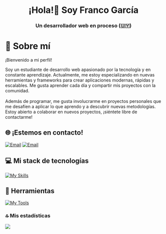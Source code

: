 <h1 align="center">¡Hola!👋 Soy Franco García</h1>
<h3 align="center">Un desarrollador web en proceso (🇺🇾)</h3>

# 🙋 Sobre mí
¡Bienvenido a mi perfil!

Soy un estudiante de desarrollo web apasionado por la tecnología y en constante aprendizaje. Actualmente, me estoy especializando en nuevas herramientas y frameworks para crear aplicaciones modernas, rápidas y escalables. Me gusta aprender cada día y compartir mis proyectos con la comunidad. <br> <br>
Además de programar, me gusta involucrarme en proyectos personales que me desafíen a aplicar lo que aprendo y a descubrir nuevas metodologías. Estoy abierto a colaborar en nuevos proyectos, ¡siéntete libre de contactarme!

## 🌐 ¡Estemos en contacto!
[![Email](https://skillicons.dev/icons?i=linkedin)](https://www.linkedin.com/in/grcfranco/) 
[![Email](https://skillicons.dev/icons?i=gmail)](mailto:grcfranco06@gmail.com)

## 💻 Mi stack de tecnologías
[![My Skills](https://skillicons.dev/icons?i=html,css,js,astro,react,bootstrap,tailwind,php,py,mysql,nodejs,bun)](https://skillicons.dev)<br>

## 🔧 Herramientas
[![My Tools](https://skillicons.dev/icons?i=windows,vscode,powershell,git,github,figma,stackoverflow,notion)](https://skillicons.dev)<br>

### 🔝 Mis estadísticas
![](https://github-contributor-stats.vercel.app/api?username=grcfran&limit=5&theme=dark&combine_all_yearly_contributions=true)



